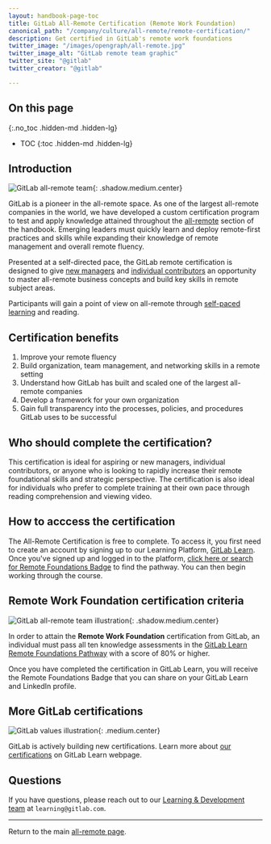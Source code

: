 ```yaml
---
layout: handbook-page-toc
title: GitLab All-Remote Certification (Remote Work Foundation)
canonical_path: "/company/culture/all-remote/remote-certification/"
description: Get certified in GitLab's remote work foundations
twitter_image: "/images/opengraph/all-remote.jpg"
twitter_image_alt: "GitLab remote team graphic"
twitter_site: "@gitlab"
twitter_creator: "@gitlab"

---
```


## On this page
{:.no_toc .hidden-md .hidden-lg}

- TOC
{:toc .hidden-md .hidden-lg}

## Introduction 

![GitLab all-remote team](/images/all-remote/GitLab-All-Remote-Zoom-Team-Tanuki.jpg){: .shadow.medium.center}

GitLab is a pioneer in the all-remote space. As one of the largest all-remote companies in the world, we have developed a custom certification program to test and apply knowledge attained throughout the [all-remote](/company/culture/all-remote/) section of the handbook. Emerging leaders must quickly learn and deploy remote-first practices and skills while expanding their knowledge of remote management and overall remote fluency. 

Presented at a self-directed pace, the GitLab remote certification is designed to give [new managers](/company/culture/all-remote/being-a-great-remote-manager/) and [individual contributors](/company/culture/all-remote/getting-started/) an opportunity to master all-remote business concepts and build key skills in remote subject areas. 

Participants will gain a point of view on all-remote through [self-paced learning](/company/culture/all-remote/self-service/) and reading. 

## Certification benefits

1. Improve your remote fluency
1. Build organization, team management, and networking skills in a remote setting
1. Understand how GitLab has built and scaled one of the largest all-remote companies
1. Develop a framework for your own organization
1. Gain full transparency into the processes, policies, and procedures GitLab uses to be successful

## Who should complete the certification?

This certification is ideal for aspiring or new managers, individual contributors, or anyone who is looking to rapidly increase their remote foundational skills and strategic perspective. The certification is also ideal for individuals who prefer to complete training at their own pace through reading comprehension and viewing video. 

## How to acccess the certification

The All-Remote Certification is free to complete. To access it, you first need to create an account by signing up to our Learning Platform, [GitLab Learn](https://gitlab.edcast.com). Once you've signed up and logged in to the platform, [click here or search for Remote Foundations Badge](https://gitlab.edcast.com/pathways/ECL-4d9840ae-0c56-4645-ad7b-452029b1e5bc) to find the pathway. You can then begin working through the course.

## Remote Work Foundation certification criteria

![GitLab all-remote team illustration](/images/all-remote/gitlab-com-all-remote-1280x270.png){: .shadow.medium.center}

In order to attain the **Remote Work Foundation** certification from GitLab, an individual must pass all ten knowledge assessments in the [GitLab Learn Remote Foundations Pathway](https://gitlab.edcast.com/pathways/copy-of-remote-foundations-badge) with a score of 80% or higher.

Once you have completed the certification in GitLab Learn, you will receive the Remote Foundations Badge that you can share on your GitLab Learn and LinkedIn profile.

## More GitLab certifications

![GitLab values illustration](/images/all-remote/gitlab-values-tanukis.jpg){: .medium.center}

GitLab is actively building new certifications. Learn more about [our certifications](https://about.gitlab.com/learn/) on GitLab Learn webpage.

## Questions

If you have questions, please reach out to our [Learning & Development team](/handbook/people-group/learning-and-development/) at `learning@gitlab.com`.

----

Return to the main [all-remote page](/company/culture/all-remote/).

